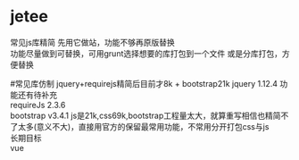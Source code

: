 # jetee
常见js库精简 先用它做站，功能不够再原版替换  
功能尽量做到可替换，可用grunt选择想要的库打包到一个文件 或是分库打包，方便替换  


#常见库仿制  jquery+requirejs精简后目前才8k + bootstrap21k 
jquery 1.12.4   功能还有待补充  
requireJs 2.3.6  
bootstrap v3.4.1   js是21k,css69k,bootstrap工程量太大，就算重写相信也精简不了太多(意义不大)，直接用官方的保留最常用功能，不常用分开打包css与js  
长期目标  
vue  


 
